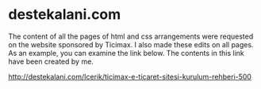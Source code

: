 # destekalani.com

The content of all the pages of html and css arrangements were requested on the website sponsored by Ticimax. I also made these edits on all pages. As an example, you can examine the link below. The contents in this link have been created by me.

http://destekalani.com/Icerik/ticimax-e-ticaret-sitesi-kurulum-rehberi-500 
